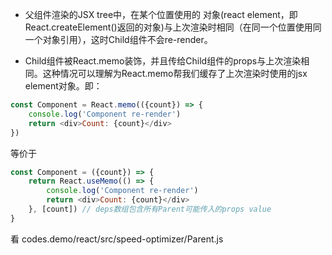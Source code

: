 * 父组件渲染的JSX tree中，在某个位置使用的 <Child /> 对象(react element，即React.createElement()返回的对象)与上次渲染时相同（在同一个位置使用同一个对象引用），这时Child组件不会re-render。

* Child组件被React.memo装饰，并且传给Child组件的props与上次渲染相同。这种情况可以理解为React.memo帮我们缓存了上次渲染时使用的<Child/>jsx element对象。即：

```javascript
const Component = React.memo(({count}) => {
    console.log('Component re-render')
    return <div>Count: {count}</div>
})
```

等价于

```js
const Component = ({count}) => {
    return React.useMemo(() => {
        console.log('Component re-render')
        return <div>Count: {count}</div>
    }, [count]) // deps数组包含所有Parent可能传入的props value
}
```

看 codes.demo/react/src/speed-optimizer/Parent.js